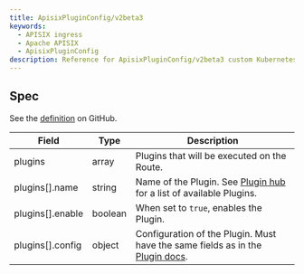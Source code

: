 ```yaml
---
title: ApisixPluginConfig/v2beta3
keywords:
  - APISIX ingress
  - Apache APISIX
  - ApisixPluginConfig
description: Reference for ApisixPluginConfig/v2beta3 custom Kubernetes resource.
---
```

<!--
#
# Licensed to the Apache Software Foundation (ASF) under one or more
# contributor license agreements.  See the NOTICE file distributed with
# this work for additional information regarding copyright ownership.
# The ASF licenses this file to You under the Apache License, Version 2.0
# (the "License"); you may not use this file except in compliance with
# the License.  You may obtain a copy of the License at
#
#     http://www.apache.org/licenses/LICENSE-2.0
#
# Unless required by applicable law or agreed to in writing, software
# distributed under the License is distributed on an "AS IS" BASIS,
# WITHOUT WARRANTIES OR CONDITIONS OF ANY KIND, either express or implied.
# See the License for the specific language governing permissions and
# limitations under the License.
#
-->

## Spec

See the [definition](https://github.com/api7/api7-ingress-controller/blob/master/samples/deploy/crd/v1/ApisixPluginConfig.yaml) on GitHub.

| Field            | Type    | Description                                                                                                                                    |
|------------------|---------|------------------------------------------------------------------------------------------------------------------------------------------------|
| plugins          | array   | Plugins that will be executed on the Route.                                                                                                    |
| plugins[].name   | string  | Name of the Plugin. See [Plugin hub](https://apisix.apache.org/plugins/) for a list of available Plugins.                                      |
| plugins[].enable | boolean | When set to `true`, enables the Plugin.                                                                                                        |
| plugins[].config | object  | Configuration of the Plugin. Must have the same fields as in the [Plugin docs](https://apisix.apache.org/docs/apisix/plugins/batch-requests/). |

